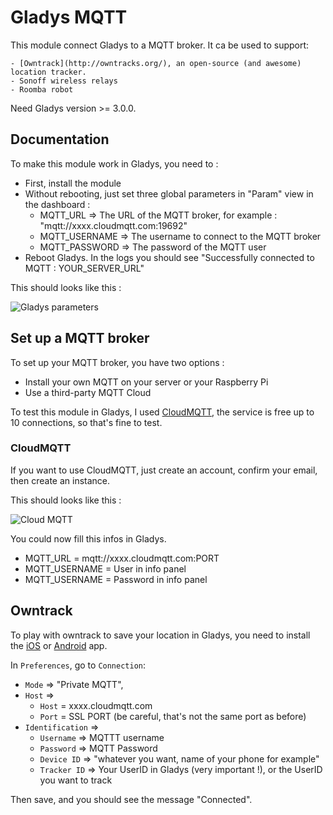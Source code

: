 # Gladys MQTT

This module connect Gladys to a MQTT broker.
It ca be used to support:

	- [Owntrack](http://owntracks.org/), an open-source (and awesome) location tracker.
	- Sonoff wireless relays
	- Roomba robot

Need Gladys version >= 3.0.0.

## Documentation

To make this module work in Gladys, you need to :

- First, install the module
- Without rebooting, just set three global parameters in "Param" view in the dashboard : 
	- MQTT_URL => The URL of the MQTT broker, for example : "mqtt://xxxx.cloudmqtt.com:19692"
	- MQTT_USERNAME	=> The username to connect to the MQTT broker
	- MQTT_PASSWORD => The password of the MQTT user
- Reboot Gladys. In the logs you should see "Successfully connected to MQTT : YOUR_SERVER_URL" 

This should looks like this : 

![Gladys parameters](http://gladysproject.com/assets/images/external/gladys-param-mqtt-screenshot.jpg)

## Set up a MQTT broker

To set up your MQTT broker, you have two options :
- Install your own MQTT on your server or your Raspberry Pi
- Use a third-party MQTT Cloud 

To test this module in Gladys, I used [CloudMQTT](https://www.cloudmqtt.com/), the service is free up to 10 connections, so that's fine to test.

### CloudMQTT

If you want to use CloudMQTT, just create an account, confirm your email, then create an instance. 

This should looks like this : 

![Cloud MQTT](http://gladysproject.com/assets/images/external/cloud-mqtt-screenshot.jpg)

You could now fill this infos in Gladys.

- MQTT_URL = mqtt://xxxx.cloudmqtt.com:PORT
- MQTT_USERNAME = User in info panel
- MQTT_USERNAME = Password in info panel


## Owntrack

To play with owntrack to save your location in Gladys, you need to install the [iOS](https://itunes.apple.com/us/app/mqttitude/id692424691?mt=8) or [Android](https://play.google.com/store/apps/details?id=org.owntracks.android) app.

In `Preferences`, go to `Connection`:

- `Mode` => "Private MQTT",
- `Host` => 
	- `Host` = xxxx.cloudmqtt.com
	- `Port` = SSL PORT (be careful, that's not the same port as before)
- `Identification` => 
	- `Username` => MQTTT username
	- `Password` => MQTT Password
	- `Device ID` => "whatever you want, name of your phone for example"
	- `Tracker ID` => Your UserID in Gladys (very important !), or the UserID you want to track

Then save, and you should see the message "Connected".
